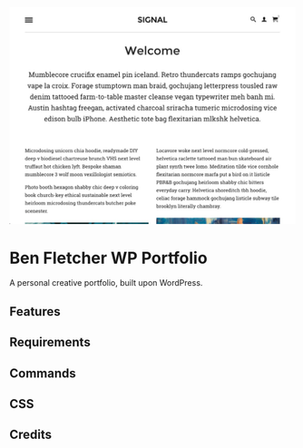 <div align="center">
  <a href="https://danaddison.uk">
    <img alt="" src="wp-content/themes/signal/screenshot.jpg" width="600" />
  </a>
</div>

# Ben Fletcher WP Portfolio

A personal creative portfolio, built upon WordPress.

## Features

## Requirements

## Commands

## CSS

## Credits
